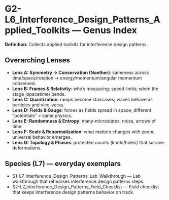 # G2-L6_Interference_Design_Patterns_Applied_Toolkits — Genus Index
**Definition:** Collects applied toolkits for interference design patterns.

## Overarching Lenses

- **Lens A: Symmetry -> Conservation (Noether)**: sameness across time/space/rotation → energy/momentum/angular momentum conserved.
- **Lens B: Frames & Relativity**: who’s measuring; speed limits; when the stage (spacetime) bends.
- **Lens C: Quantization**: ramps become staircases; waves behave as particles and vice-versa.
- **Lens D: Fields & Gauge**: forces as fields spread in space; different “potentials” = same physics.
- **Lens E: Randomness & Entropy**: many-microstates, noise, arrows of time.
- **Lens F: Scale & Renormalization**: what matters changes with zoom; universal behavior emerges.
- **Lens G: Topology & Phases**: protected counts (knots/holes) that survive deformations.

## Species (L7) — everyday exemplars

- S1-L7_Interference_Design_Patterns_Lab_Walkthrough — Lab walkthrough that rehearses interference design patterns steps.
- S2-L7_Interference_Design_Patterns_Field_Checklist — Field checklist that keeps interference design patterns behavior on track.
